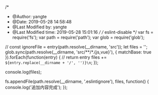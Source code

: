 /*
 * @Author: yangte
 * @Date:   2019-05-28 14:58:48
 * @Last Modified by: yangte
 * @Last Modified time: 2019-05-28 15:01:16
 */
/* eslint-disable */
var fs = require('fs');
var path = require('path');
var glob = require('glob');

// const ignoreFile = entry(path.resolve(__dirname, 'src'));
let files = '';
glob.sync(path.resolve(__dirname, 'src/**/*.{js,vue}'), { matchBase: true }).forEach(function(entry) {
    // return entry
    files += `${entry.replace(__dirname + '/', '')}\n`;
});

console.log(files);

fs.appendFile(path.resolve(__dirname, '.eslintignore'), files, function() {
    console.log('追加内容完成');
});
